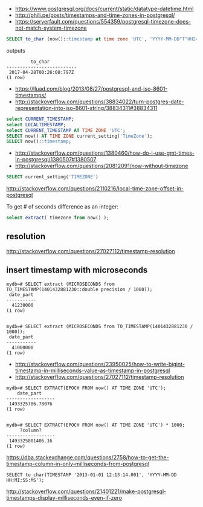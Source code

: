 - https://www.postgresql.org/docs/current/static/datatype-datetime.html
- http://phili.pe/posts/timestamps-and-time-zones-in-postgresql/
- https://serverfault.com/questions/554359/postgresql-timezone-does-not-match-system-timezone

```sql
SELECT to_char (now()::timestamp at time zone 'UTC', 'YYYY-MM-DD"T"HH24:MI:SS:MS"Z"');
```

outputs

```
         to_char
--------------------------
 2017-04-28T00:26:08:797Z
(1 row)
```

- https://lluad.com/blog/2013/08/27/postgresql-and-iso-8601-timestamps/
- http://stackoverflow.com/questions/38834022/turn-postgres-date-representation-into-iso-8601-string/38834311#38834311


```sql
select CURRENT_TIMESTAMP;
select LOCALTIMESTAMP;
select CURRENT_TIMESTAMP AT TIME ZONE 'UTC';
SELECT now() AT TIME ZONE current_setting('TimeZone');
SELECT now()::timestamp;
```

- http://stackoverflow.com/questions/1380460/how-do-i-use-gmt-times-in-postgresql/1380507#1380507
- http://stackoverflow.com/questions/20812091/now-without-timezone

```sql
SELECT current_setting('TIMEZONE')
```

http://stackoverflow.com/questions/2110216/local-time-zone-offset-in-postgresql


To get # of seconds difference as an integer:

```sql
select extract( timezone from now() );
```


## resolution

http://stackoverflow.com/questions/27027112/timestamp-resolution

## insert timestamp with microseconds

```
mydb=# SELECT extract (MICROSECONDS from TO_TIMESTAMP(1401432881230::double precision / 1000));
 date_part
-----------
  41230000
(1 row)


mydb=# SELECT extract (MICROSECONDS from TO_TIMESTAMP(1401432881230 / 1000));
 date_part
-----------
  41000000
(1 row)
```

- http://stackoverflow.com/questions/23950025/how-to-write-bigint-timestamp-in-milliseconds-value-as-timestamp-in-postgresql
- http://stackoverflow.com/questions/27027112/timestamp-resolution


```                                                             ^
mydb=# SELECT EXTRACT(EPOCH FROM now() AT TIME ZONE 'UTC');
    date_part
------------------
 1493325786.78076
(1 row)


mydb=# SELECT EXTRACT(EPOCH FROM now() AT TIME ZONE 'UTC') * 1000;
     ?column?
------------------
 1493325801406.16
(1 row)
```

https://dba.stackexchange.com/questions/2758/how-to-get-the-timestamp-column-in-only-milliseconds-from-postgresql

`SELECT to_char(TIMESTAMP '2013-01-01 12:13:14.001', 'YYYY-MM-DD HH:MI:SS:MS');`

http://stackoverflow.com/questions/21401221/make-postgresql-timestamps-display-milliseconds-even-if-zero
